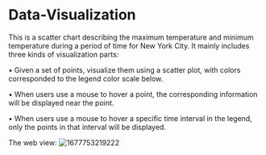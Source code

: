 # Data-Visualization
This is a scatter chart describing the maximum temperature and minimum temperature during a period of time for New York City. 
It mainly includes three kinds of visualization parts:

• Given a set of points, visualize them using a scatter plot, with colors corresponded to the legend color scale below.

• When users use a mouse to hover a point, the corresponding information will be displayed near the point.

• When users use a mouse to hover a specific time interval in the legend, only the points in that interval will be displayed.

The web view:
![1677753219222](https://user-images.githubusercontent.com/114859390/222403847-87c794db-42f0-43f5-995e-bf85c8a009ef.png)
